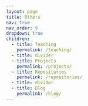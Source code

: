 ```yaml
---
layout: page
title: Others
nav: true
nav_order: 9
dropdown: true
children:
  - title: Teaching
    permalink: /teaching/
  - title: divider
  - title: Projects
    permalink: /projects/
  - title: Repositories
    permalink: /repositories/
  - title: divider
  - title: Blog
    permalink: /blog/
---
```


